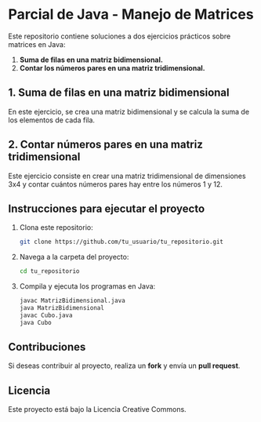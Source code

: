 # Parcial de Java - Manejo de Matrices

Este repositorio contiene soluciones a dos ejercicios prácticos sobre matrices en Java:

1. **Suma de filas en una matriz bidimensional.**
2. **Contar los números pares en una matriz tridimensional.**

## 1. Suma de filas en una matriz bidimensional

En este ejercicio, se crea una matriz bidimensional y se calcula la suma de los elementos de cada fila.

## 2. Contar números pares en una matriz tridimensional

Este ejercicio consiste en crear una matriz tridimensional de dimensiones 3x4 y contar cuántos números pares hay entre los números 1 y 12.

## Instrucciones para ejecutar el proyecto

1. Clona este repositorio:
    ```bash
    git clone https://github.com/tu_usuario/tu_repositorio.git
    ```

2. Navega a la carpeta del proyecto:
    ```bash
    cd tu_repositorio
    ```

3. Compila y ejecuta los programas en Java:
    ```bash
    javac MatrizBidimensional.java
    java MatrizBidimensional
    javac Cubo.java
    java Cubo
    ```

## Contribuciones

Si deseas contribuir al proyecto, realiza un **fork** y envía un **pull request**.

## Licencia

Este proyecto está bajo la Licencia Creative Commons.
